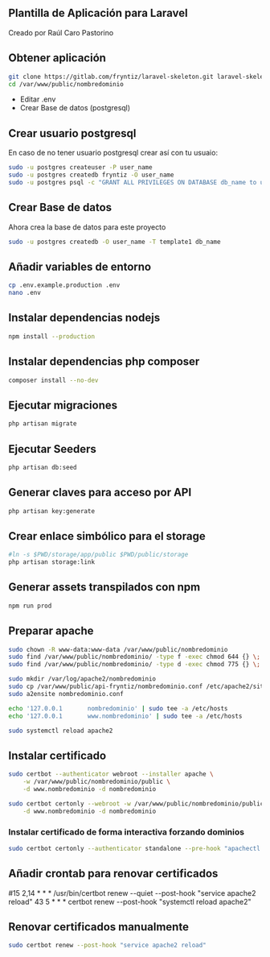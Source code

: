 ## Plantilla de Aplicación para Laravel

Creado por Raúl Caro Pastorino

## Obtener aplicación

```bash
git clone https://gitlab.com/fryntiz/laravel-skeleton.git laravel-skeleton
cd /var/www/public/nombredominio
```

- Editar .env
- Crear Base de datos (postgresql)

## Crear usuario postgresql

En caso de no tener usuario postgresql crear así con tu usuaio:

```bash
sudo -u postgres createuser -P user_name
sudo -u postgres createdb fryntiz -O user_name
sudo -u postgres psql -c "GRANT ALL PRIVILEGES ON DATABASE db_name to user_name"
```

## Crear Base de datos

Ahora crea la base de datos para este proyecto

```bash
sudo -u postgres createdb -O user_name -T template1 db_name
```

## Añadir variables de entorno

```bash
cp .env.example.production .env
nano .env
```

## Instalar dependencias nodejs

```bash
npm install --production
```

## Instalar dependencias php composer

```bash
composer install --no-dev
```

## Ejecutar migraciones

```bash
php artisan migrate
```

## Ejecutar Seeders

```bash
php artisan db:seed
```

## Generar claves para acceso por API

```bash
php artisan key:generate
```

## Crear enlace simbólico para el storage

```bash
#ln -s $PWD/storage/app/public $PWD/public/storage
php artisan storage:link
```

## Generar assets transpilados con npm

```bash
npm run prod
```

## Preparar apache

```bash
sudo chown -R www-data:www-data /var/www/public/nombredominio
sudo find /var/www/public/nombredominio/ -type f -exec chmod 644 {} \;
sudo find /var/www/public/nombredominio/ -type d -exec chmod 775 {} \;

sudo mkdir /var/log/apache2/nombredominio
sudo cp /var/www/public/api-fryntiz/nombredominio.conf /etc/apache2/sites-available/
sudo a2ensite nombredominio.conf

echo '127.0.0.1       nombredominio' | sudo tee -a /etc/hosts
echo '127.0.0.1       www.nombredominio' | sudo tee -a /etc/hosts

sudo systemctl reload apache2
```

## Instalar certificado

```bash
sudo certbot --authenticator webroot --installer apache \
    -w /var/www/public/nombredominio/public \
    -d www.nombredominio -d nombredominio

sudo certbot certonly --webroot -w /var/www/public/nombredominio/public \
    -d www.nombredominio -d nombredominio
```

### Instalar certificado de forma interactiva forzando dominios

```bash
sudo certbot certonly --authenticator standalone --pre-hook "apachectl -k stop" --post-hook "apachectl -k start"
```

## Añadir crontab para renovar certificados

#15 2,14 * * * /usr/bin/certbot renew --quiet --post-hook "service apache2 reload"
43 5 * * * certbot renew --post-hook "systemctl reload apache2"

## Renovar certificados manualmente

```bash
sudo certbot renew --post-hook "service apache2 reload"
```
